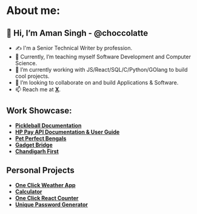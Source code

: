# About me:

## 👋 Hi, I’m Aman Singh - @choccolatte
<!--- - 👋 Hi, I’m Aman - @choccolatte --->

- ✍️ I'm a Senior Technical Writer by profession.
- 👀 Currently, I’m teaching myself Software Development and Computer Science.
- 🌱 I’m currently working with JS/React/SQL/C/Python/GOlang to build cool projects.
- 💞️ I’m looking to collaborate on and build Applications & Software.
- 📫 Reach me at **[X](https://x.com/theamanksingh)**.

<!--- ## Tech Stack

| | | --->

## Work Showcase:

- **[Pickleball Documentation](https://pickleballdocumentation.netlify.app/)**
- **[HP Pay API Documentation & User Guide](https://hppay.in/Home/ProgramDetails)**
- **[Pet Perfect Bengals](https://petperfectbengals.com/)**
- **[Gadget Bridge](https://www.gadgetbridge.com/author/aman-singh/)**
- **[Chandigarh First](https://chandigarhfirst.com/author/aman/)**

## Personal Projects

- **[One Click Weather App](https://oneclickweatherwebapp.netlify.app/)**
- **[Calculator](ioscalculatorproj.netlify.app)**
- **[One Click React Counter](https://oneclickcounter.netlify.app/)**
- **[Unique Password Generator](https://1clickuniquepasswordgenerator.netlify.app/)**

<!---
choccolatte/choccolatte is a ✨ special ✨ repository because its `README.md` (this file) appears on your GitHub profile.
You can click the Preview link to take a look at your changes.
--->
